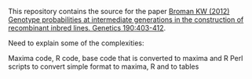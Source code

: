 
This repository contains the source for the paper
[Broman KW (2012) Genotype probabilities at intermediate generations in the construction of recombinant inbred lines. Genetics 190:403-412](http://www.ncbi.nlm.nih.gov/pubmed/).


Need to explain some of the complexities:

Maxima code, R code, base code that is converted to maxima and R
Perl scripts to convert simple format to maxima, R and to tables

